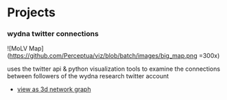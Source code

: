 # Projects

### wydna twitter connections

![MoLV Map](https://github.com/Perceptua/viz/blob/batch/images/big_map.png =300x)
  
uses the twitter api & python visualization tools to examine the
connections between followers of the wydna research twitter account
  
* [view as 3d network graph][1]

[1]: network.html
